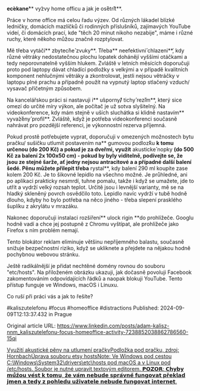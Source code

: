 **ec**̌**ekane**́** vy**́**zvy home officu a jak je os**̌**etr**̌**it**.


Práce v home office má celou řadu výzev. Od různých lákadel blízké ledničky, domácích mazlíčků či rodinných příslušníků, zajímavých YouTube videí, či domácích prací, kde "těch 20 minut nikoho nezabije", máme i různé ruchy, které někoho můžou značně rozptylovat.


Mě třeba vytáčí** zbytec**̌**ne**́** zvuky**. Třeba** neefektivni**́** chlazeni**́, kdy různé větráky nedostatečnou plochu lopatek dohánějí vyššími otáčkami a tedy neporovnatelně vyšším hlukem. Zvláště v letních měsících doporučuji proto pod laptopy dávat chladící podložky s velkými a v případě kvalitních komponent nehlučnými větráky a zkontrolovat, jestli nejsou větráčky v laptopu plné prachu a případně použít na vypnutý laptop stlačený vzduch/ vysavač příčetným způsobem.

Na kancelářskou práci si nastavuji i** u**́**sporny**́/** tichy**́** rez**̌**im**, který sice omezí do určité míry výkon, ale počítač je už sotva slyšitelný. Na videokonference, kdy mám stejně v uších sluchátka si klidně nastavím** vyva**́**z**̌**eny**́** profil**. Zvláště, když je potřeba videokonferenci současně nahrávat pro pozdější referenci, je výkonnostní rezerva příjemná.


Pokud prostě potřebujete vyprat, doporučuji v omezených možnostech bytu pračku/ sušičku utlumit postavením na** gumovou podloz**̌**ku **k tomu určenou (do 200 Kč) a pokud je za dveřmi, využít** akusticke**́** nopky **(do 500 Kč za balení 2x 100x50 cm) - pokud by byly viditelně, podívejte se, že jsou ze stejné šarže, ať jedny nejsou antracitové a a případné další balení šedé. Pěnu můžete přilepit třeba**   rystal**, kdy balení 290 ml koupíte zase kolem 200 Kč. Je to šikovné lepidlo na všechno možné. Je průhledné, ani po aplikaci prakticky nesmrdí, tuhne pomalu, takže i když se umažete, jde to utřít a vydrží velký rozsah teplot. Určitě jsou i levnější varianty, mě se na hladký skleněný povrch osvědčilo toto. Lepidlo navíc vydrží v tubě hodně dlouho, kdyby ho bylo potřeba na něco jiného - třeba slepení prasklého šuplíku z akrylátu v mrazáku.


Nakonec doporučuji instalaci rozšíření** ulock rigin **do prohlížeče. Googlu hodně vadí a chce jej postupně z Chromu vyštípat, ale prohlížeče jako Firefox s ním problém nemají.

Tento blokátor reklam eliminuje většinu nepříjemného balastu, současně snižuje bezpečnostní riziko, když se ukliknete a přejdete na nějakou hodně pochybnou webovou stránku.


Ještě radikálnější je přidat nechtěné domény rovnou do souboru "etc/hosts". Na přiloženém obrázku ukazuji, jak dočasně povoluji Facebook zakomentováním odpovídajících řádků a naopak blokuji YouTube. Tento přístup funguje ve Windows, macOS i Linuxu.


Co ruší při práci vás a jak to řešíte?


#kaliszutelefonu #focus #homeoffice #distractions
Published: 2024-09-09T12:13:37.432 in Prague

Original article URL: https://www.linkedin.com/posts/adam-kalisz-nnm_kaliszutelefonu-focus-homeoffice-activity-7238852038862786560-15qi

[Využití akustické pěny na utlumení pračky](./media/accoustic-isolation.jpg)[Podložka pod pračku, zdroj: Hornbach](./media/podložka-pod-pračku.jpg)[Úprava souboru etsy hostsNote: Ve Windows pod cestou C:\Windows\System32\drivers\etc\hosts pod macOS a v Linux pod /etc/hosts. Soubor je nutné upravit textovým editorem. 𝗣𝗢𝗭𝗢𝗥: 𝗖𝗵𝘆𝗯𝘆 𝗺𝘂̊𝘇̌𝗼𝘂 𝘃𝗲́𝘀𝘁 𝗸 𝘁𝗼𝗺𝘂, 𝘇̌𝗲 𝘃𝗮́𝗺 𝗻𝗲𝗯𝘂𝗱𝗲 𝘀𝗽𝗿𝗮́𝘃𝗻𝗲̌ 𝗳𝘂𝗻𝗴𝗼𝘃𝗮𝘁 𝗽𝗿̌𝗲𝗸𝗹𝗮𝗱 𝗷𝗺𝗲𝗻 𝗮 𝘁𝗲𝗱𝘆 𝘇 𝗽𝗼𝗵𝗹𝗲𝗱𝘂 𝘂𝘇̌𝗶𝘃𝗮𝘁𝗲𝗹𝗲 𝗻𝗲𝗯𝘂𝗱𝗲 𝗳𝘂𝗻𝗴𝗼𝘃𝗮𝘁 𝗶𝗻𝘁𝗲𝗿𝗻𝗲𝘁.](./media/etc-hosts.png)
